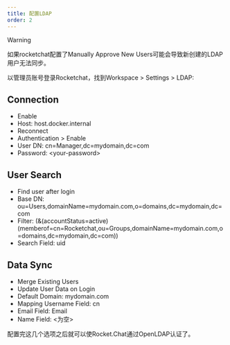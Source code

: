 ```yaml
---
title: 配置LDAP
order: 2
---
```

>[!warning]
> 如果rocketchat配置了Manually Approve New Users可能会导致新创建的LDAP用户无法同步。

以管理员账号登录Rocketchat，找到Workspace > Settings > LDAP:

## Connection

- Enable
- Host:    host.docker.internal
- Reconnect
- Authentication > Enable
- User DN:    cn=Manager,dc=mydomain,dc=com
- Password:    \<your-password>

## User Search

- Find user after login
- Base DN:    ou=Users,domainName=mydomain.com,o=domains,dc=mydomain,dc=com
- Filter:    (&(accountStatus=active)(memberof=cn=Rocketchat,ou=Groups,domainName=mydomain.com,o=domains,dc=mydomain,dc=com))
- Search Field:    uid

## Data Sync

- Merge Existing Users
- Update User Data on Login
- Default Domain:    mydomain.com
- Mapping Username Field:  cn
- Email Field:    Email
- Name Field:  <为空>

配置完这几个选项之后就可以使Rocket.Chat通过OpenLDAP认证了。

